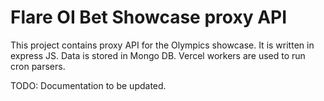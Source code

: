 # Flare OI Bet Showcase proxy API

This project contains proxy API for the Olympics showcase. It is written in express JS. 
Data is stored in Mongo DB.
Vercel workers are used to run cron parsers. 

TODO: Documentation to be updated.

